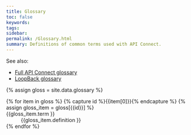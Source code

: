 ```yaml
---
title: Glossary
toc: false
keywords:
tags:
sidebar: 
permalink: /Glossary.html
summary: Definitions of common terms used with API Connect.
---
```


See also:

- [Full API Connect glossary](http://www.ibm.com/support/knowledgecenter/SSMNED_5.0.0/com.ibm.apic.overview.doc/overview_apimgmt_glossary.html)
- [LoopBack glossary](http://loopback.io/doc/en/lb2/Glossary.html)

{% assign gloss = site.data.glossary %}

<dl>
{% for item in gloss %}
  {% capture id %}{{item[0]}}{% endcapture %}
  {% assign gloss_item = gloss[{{id}}] %}
  <dt>{{gloss_item.term }}</dt>
  <dd>{{gloss_item.definition }}</dd>
{% endfor %}
</dl>
